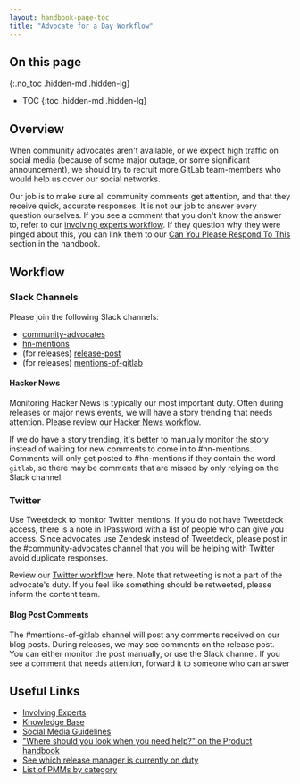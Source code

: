 ```yaml
---
layout: handbook-page-toc
title: "Advocate for a Day Workflow"
---
```


## On this page
{:.no_toc .hidden-md .hidden-lg}

- TOC
{:toc .hidden-md .hidden-lg}

## Overview

When community advocates aren't available, or we expect high traffic on social media (because of some major outage, or some significant announcement), we should try to recruit more GitLab team-members who would help us cover our social networks.

Our job is to make sure all community comments get attention, and that they receive quick, accurate responses. It is not our job to answer every question ourselves. If you see a comment that you don't know the answer to, refer to our [involving experts workflow](/handbook/marketing/community-relations/community-advocacy/workflows/involving-experts/). If they question why they were pinged about this, you can link them to our [Can You Please Respond To This](/handbook/marketing/community-relations/community-advocacy/#can-you-please-respond-to-this) section in the handbook.

## Workflow

### Slack Channels

Please join the following Slack channels:
- [community-advocates](https://gitlab.slack.com/messages/community-advocates)
- [hn-mentions](https://gitlab.slack.com/messages/hn-mentions) 
- (for releases) [release-post](https://gitlab.slack.com/messages/release-post)
- (for releases) [mentions-of-gitlab](https://gitlab.slack.com/messages/mentions-of-gitlab)

#### Hacker News

Monitoring Hacker News is typically our most important duty. Often during releases or major news events, we will have a story trending that needs attention. Please review our [Hacker News workflow](/handbook/marketing/community-relations/community-advocacy/workflows/hackernews).

If we do have a story trending, it's better to manually monitor the story instead of waiting for new comments to come in to #hn-mentions. Comments will only get posted to #hn-mentions if they contain the word `gitlab`, so there may be comments that are missed by only relying on the Slack channel.

### Twitter

Use Tweetdeck to monitor Twitter mentions. If you do not have Tweetdeck access, there is a note in 1Password with a list of people who can give you access. Since advocates use Zendesk instead of Tweetdeck, please post in the #community-advocates channel that you will be helping with Twitter avoid duplicate responses.

Review our [Twitter workflow](/handbook/marketing/community-relations/community-advocacy/workflows/twitter/) here. Note that retweeting is not a part of the advocate's duty. If you feel like something should be retweeted, please inform the content team.

#### Blog Post Comments

The #mentions-of-gitlab channel will post any comments received on our blog posts. During releases, we may see comments on the release post. You can either monitor the post manually, or use the Slack channel. If you see a comment that needs attention, forward it to someone who can answer


## Useful Links

- [Involving Experts](/handbook/marketing/community-relations/community-advocacy/#involving-experts)
- [Knowledge Base](/handbook/marketing/community-relations/community-advocacy/workflows/knowledge-base/)
- [Social Media Guidelines](/handbook/marketing/social-media-guidelines/)
- ["Where should you look when you need help?" on the Product handbook](/handbook/product/how-to-engage/)
- [See which release manager is currently on duty](/community/release-managers/)
- [List of PMMs by category](/handbook/product/product-categories/#dev-section)


